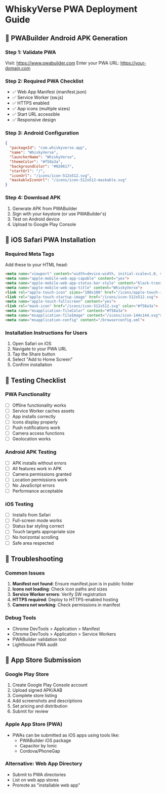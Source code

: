 # WhiskyVerse PWA Deployment Guide

## 🚀 PWABuilder Android APK Generation

### Step 1: Validate PWA
Visit: https://www.pwabuilder.com
Enter your PWA URL: https://your-domain.com

### Step 2: Required PWA Checklist
- ✅ Web App Manifest (manifest.json)
- ✅ Service Worker (sw.js)
- ✅ HTTPS enabled
- ✅ App icons (multiple sizes)
- ✅ Start URL accessible
- ✅ Responsive design

### Step 3: Android Configuration
```json
{
  "packageId": "com.whiskyverse.app",
  "name": "WhiskyVerse",
  "launcherName": "WhiskyVerse",
  "themeColor": "#f58a3a",
  "backgroundColor": "#020617",
  "startUrl": "/",
  "iconUrl": "/icons/icon-512x512.svg",
  "maskableIconUrl": "/icons/icon-512x512-maskable.svg"
}
```

### Step 4: Download APK
1. Generate APK from PWABuilder
2. Sign with your keystore (or use PWABuilder's)
3. Test on Android device
4. Upload to Google Play Console

## 🍎 iOS Safari PWA Installation

### Required Meta Tags
Add these to your HTML head:
```html
<meta name="viewport" content="width=device-width, initial-scale=1.0, viewport-fit=cover, user-scalable=no">
<meta name="apple-mobile-web-app-capable" content="yes">
<meta name="apple-mobile-web-app-status-bar-style" content="black-translucent">
<meta name="apple-mobile-web-app-title" content="WhiskyVerse">
<link rel="apple-touch-icon" sizes="180x180" href="/icons/apple-touch-icon.svg">
<link rel="apple-touch-startup-image" href="/icons/icon-512x512.svg">
<meta name="apple-touch-fullscreen" content="yes">
<link rel="mask-icon" href="/icons/icon-512x512.svg" color="#f58a3a">
<meta name="msapplication-TileColor" content="#f58a3a">
<meta name="msapplication-TileImage" content="/icons/icon-144x144.svg">
<meta name="msapplication-config" content="/browserconfig.xml">
```

### Installation Instructions for Users
1. Open Safari on iOS
2. Navigate to your PWA URL
3. Tap the Share button
4. Select "Add to Home Screen"
5. Confirm installation

## 📱 Testing Checklist

### PWA Functionality
- [ ] Offline functionality works
- [ ] Service Worker caches assets
- [ ] App installs correctly
- [ ] Icons display properly
- [ ] Push notifications work
- [ ] Camera access functions
- [ ] Geolocation works

### Android APK Testing
- [ ] APK installs without errors
- [ ] All features work in APK
- [ ] Camera permissions granted
- [ ] Location permissions work
- [ ] No JavaScript errors
- [ ] Performance acceptable

### iOS Testing
- [ ] Installs from Safari
- [ ] Full-screen mode works
- [ ] Status bar styling correct
- [ ] Touch targets appropriate size
- [ ] No horizontal scrolling
- [ ] Safe area respected

## 🔧 Troubleshooting

### Common Issues
1. **Manifest not found**: Ensure manifest.json is in public folder
2. **Icons not loading**: Check icon paths and sizes
3. **Service Worker errors**: Verify SW registration
4. **HTTPS required**: Deploy to HTTPS-enabled hosting
5. **Camera not working**: Check permissions in manifest

### Debug Tools
- Chrome DevTools > Application > Manifest
- Chrome DevTools > Application > Service Workers
- PWABuilder validation tool
- Lighthouse PWA audit

## 🏪 App Store Submission

### Google Play Store
1. Create Google Play Console account
2. Upload signed APK/AAB
3. Complete store listing
4. Add screenshots and descriptions
5. Set pricing and distribution
6. Submit for review

### Apple App Store (PWA)
- PWAs can be submitted as iOS apps using tools like:
  - PWABuilder iOS package
  - Capacitor by Ionic
  - Cordova/PhoneGap

### Alternative: Web App Directory
- Submit to PWA directories
- List on web app stores
- Promote as "installable web app"
